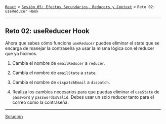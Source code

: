[`React`](../../README.md) > [`Sesión 05: Efectos Secundarios, Reducers y Context`](../Readme.md) > `Reto 02: useReducer Hook`

---

## Reto 02: useReducer Hook

Ahora que sabes cómo funciona `useReducer` puedes eliminar el state que se encarga de manejar la contraseña ya usar la misma lógica con el reducer que ya hicimos.

1. Cambia el nombre de `emailReducer` a `reducer`.

2. Cambia el nombre de `emailState` a `state`.

3. Cambia el nombre de `dispatchEmail` a `dispatch`.

4. Realiza los cambios necesarios para que puedas eliminar el `useState` de `password` y `passwordIsValid`. Debes usar un solo reducer tanto para el correo como la contraseña.

---

[Solución](./Solucion/Readme.md)
